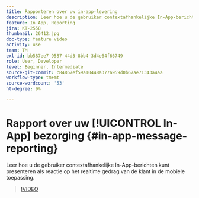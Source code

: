 ```yaml
---
title: Rapporteren over uw in-app-levering
description: Leer hoe u de gebruiker contextafhankelijke In-App-berichten kunt presenteren als reactie op het realtime gedrag van de klant in de mobiele toepassing.
feature: In App, Reporting
jira: KT-2558
thumbnail: 26412.jpg
doc-type: feature video
activity: use
team: TM
exl-id: bb587ee7-9587-44d3-8bb4-3d4e64f66749
role: User, Developer
level: Beginner, Intermediate
source-git-commit: c84867ef59a10448a377a959d0b67ae71343a4aa
workflow-type: tm+mt
source-wordcount: '53'
ht-degree: 9%

---
```


# Rapport over uw [!UICONTROL In-App] bezorging {#in-app-message-reporting}

Leer hoe u de gebruiker contextafhankelijke In-App-berichten kunt presenteren als reactie op het realtime gedrag van de klant in de mobiele toepassing.

>[!VIDEO](https://video.tv.adobe.com/v/26412?quality=12&learn=on)
